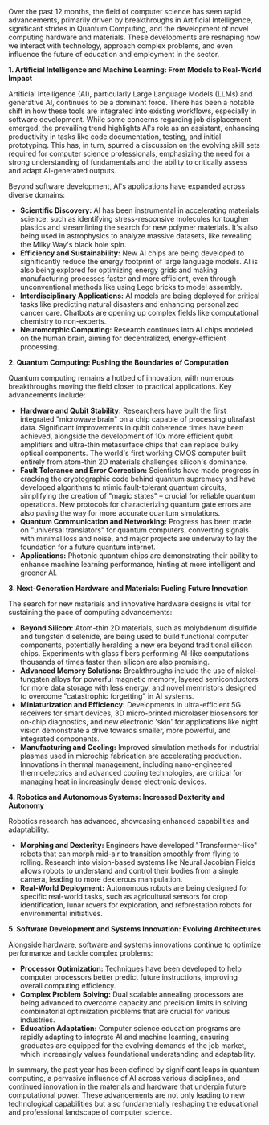 Over the past 12 months, the field of computer science has seen rapid advancements, primarily driven by breakthroughs in Artificial Intelligence, significant strides in Quantum Computing, and the development of novel computing hardware and materials. These developments are reshaping how we interact with technology, approach complex problems, and even influence the future of education and employment in the sector.

**1. Artificial Intelligence and Machine Learning: From Models to Real-World Impact**

Artificial Intelligence (AI), particularly Large Language Models (LLMs) and generative AI, continues to be a dominant force. There has been a notable shift in how these tools are integrated into existing workflows, especially in software development. While some concerns regarding job displacement emerged, the prevailing trend highlights AI's role as an assistant, enhancing productivity in tasks like code documentation, testing, and initial prototyping. This has, in turn, spurred a discussion on the evolving skill sets required for computer science professionals, emphasizing the need for a strong understanding of fundamentals and the ability to critically assess and adapt AI-generated outputs.

Beyond software development, AI's applications have expanded across diverse domains:
*   **Scientific Discovery:** AI has been instrumental in accelerating materials science, such as identifying stress-responsive molecules for tougher plastics and streamlining the search for new polymer materials. It's also being used in astrophysics to analyze massive datasets, like revealing the Milky Way's black hole spin.
*   **Efficiency and Sustainability:** New AI chips are being developed to significantly reduce the energy footprint of large language models. AI is also being explored for optimizing energy grids and making manufacturing processes faster and more efficient, even through unconventional methods like using Lego bricks to model assembly.
*   **Interdisciplinary Applications:** AI models are being deployed for critical tasks like predicting natural disasters and enhancing personalized cancer care. Chatbots are opening up complex fields like computational chemistry to non-experts.
*   **Neuromorphic Computing:** Research continues into AI chips modeled on the human brain, aiming for decentralized, energy-efficient processing.

**2. Quantum Computing: Pushing the Boundaries of Computation**

Quantum computing remains a hotbed of innovation, with numerous breakthroughs moving the field closer to practical applications. Key advancements include:
*   **Hardware and Qubit Stability:** Researchers have built the first integrated "microwave brain" on a chip capable of processing ultrafast data. Significant improvements in qubit coherence times have been achieved, alongside the development of 10x more efficient qubit amplifiers and ultra-thin metasurface chips that can replace bulky optical components. The world's first working CMOS computer built entirely from atom-thin 2D materials challenges silicon's dominance.
*   **Fault Tolerance and Error Correction:** Scientists have made progress in cracking the cryptographic code behind quantum supremacy and have developed algorithms to mimic fault-tolerant quantum circuits, simplifying the creation of "magic states" – crucial for reliable quantum operations. New protocols for characterizing quantum gate errors are also paving the way for more accurate quantum simulations.
*   **Quantum Communication and Networking:** Progress has been made on "universal translators" for quantum computers, converting signals with minimal loss and noise, and major projects are underway to lay the foundation for a future quantum internet.
*   **Applications:** Photonic quantum chips are demonstrating their ability to enhance machine learning performance, hinting at more intelligent and greener AI.

**3. Next-Generation Hardware and Materials: Fueling Future Innovation**

The search for new materials and innovative hardware designs is vital for sustaining the pace of computing advancements:
*   **Beyond Silicon:** Atom-thin 2D materials, such as molybdenum disulfide and tungsten diselenide, are being used to build functional computer components, potentially heralding a new era beyond traditional silicon chips. Experiments with glass fibers performing AI-like computations thousands of times faster than silicon are also promising.
*   **Advanced Memory Solutions:** Breakthroughs include the use of nickel-tungsten alloys for powerful magnetic memory, layered semiconductors for more data storage with less energy, and novel memristors designed to overcome "catastrophic forgetting" in AI systems.
*   **Miniaturization and Efficiency:** Developments in ultra-efficient 5G receivers for smart devices, 3D micro-printed microlaser biosensors for on-chip diagnostics, and new electronic 'skin' for applications like night vision demonstrate a drive towards smaller, more powerful, and integrated components.
*   **Manufacturing and Cooling:** Improved simulation methods for industrial plasmas used in microchip fabrication are accelerating production. Innovations in thermal management, including nano-engineered thermoelectrics and advanced cooling technologies, are critical for managing heat in increasingly dense electronic devices.

**4. Robotics and Autonomous Systems: Increased Dexterity and Autonomy**

Robotics research has advanced, showcasing enhanced capabilities and adaptability:
*   **Morphing and Dexterity:** Engineers have developed "Transformer-like" robots that can morph mid-air to transition smoothly from flying to rolling. Research into vision-based systems like Neural Jacobian Fields allows robots to understand and control their bodies from a single camera, leading to more dexterous manipulation.
*   **Real-World Deployment:** Autonomous robots are being designed for specific real-world tasks, such as agricultural sensors for crop identification, lunar rovers for exploration, and reforestation robots for environmental initiatives.

**5. Software Development and Systems Innovation: Evolving Architectures**

Alongside hardware, software and systems innovations continue to optimize performance and tackle complex problems:
*   **Processor Optimization:** Techniques have been developed to help computer processors better predict future instructions, improving overall computing efficiency.
*   **Complex Problem Solving:** Dual scalable annealing processors are being advanced to overcome capacity and precision limits in solving combinatorial optimization problems that are crucial for various industries.
*   **Education Adaptation:** Computer science education programs are rapidly adapting to integrate AI and machine learning, ensuring graduates are equipped for the evolving demands of the job market, which increasingly values foundational understanding and adaptability.

In summary, the past year has been defined by significant leaps in quantum computing, a pervasive influence of AI across various disciplines, and continued innovation in the materials and hardware that underpin future computational power. These advancements are not only leading to new technological capabilities but also fundamentally reshaping the educational and professional landscape of computer science.